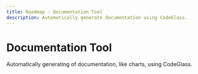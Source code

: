 ```yaml
---
title: Roadmap - Documentation Tool
description: Automatically generate documentation using CodeGlass.
---
```

# Documentation Tool
Automatically generating of documentation, like charts, using CodeGlass.
